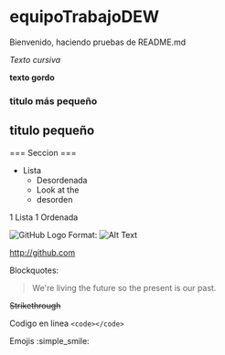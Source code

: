 # equipoTrabajoDEW

Bienvenido, haciendo pruebas de README.md

*Texto cursiva*

**texto gordo**

### titulo más pequeño

## titulo pequeño

=== Seccion ===

* Lista
  * Desordenada
  * Look at the
  * desorden
  
1 Lista
  1 Ordenada
  
![GitHub Logo](/images/logo.png)
Format: ![Alt Text](url)

http://github.com

Blockquotes:

> We're living the future so
> the present is our past.

~~Strikethrough~~ 

Codigo en linea `<code></code>`

Emojis
:simple_smile:
